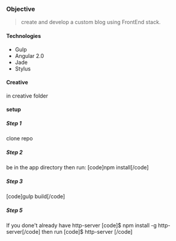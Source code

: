 ### Objective
> create and develop a custom blog using FrontEnd stack.

#### Technologies
* Gulp
* Angular 2.0
* Jade
* Stylus

#### Creative
in creative folder

#### setup
##### Step 1
clone repo

##### Step 2
be in the app directory then run:
[code]npm install[/code]

##### Step 3
[code]gulp build[/code]

##### Step 5

If you done't already have http-server
[code]$ npm install -g http-server[/code]
then run
[code]$ http-server [/code]


